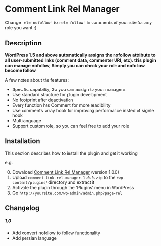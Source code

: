 # Comment Link Rel Manager
Change `rel='nofollow'` to `rel='follow'` in comments of your site for any role you want  :)

## Description
**WordPress 1.5 and above automatically assigns the nofollow attribute to all user-submitted links (comment data, commenter URI, etc). this plugin can manage nofollow, Simply you can check your role and nofollow become follow**

A few notes about the features:
*   Specific capability, So you can assign to your managers 
*   Use standard structure for plugin development 
*   No footprint after deactivation
*   Every function has Comment  for more readibility
*   Use comments_array hook for improving performance insted of signle hook
*   Multilanguage
*   Support custom role, so you can feel free to add your role

## Installation
This section describes how to install the plugin and get it working.

e.g.

0. Download [Comment Link Rel Manager](https://github.com/devlifeX/comment-link-rel-manager/archive/1.0.0.zip) (version 1.0.0)
1. Upload `comment-link-rel-manager-1.0.0.zip` to the `/wp-content/plugins/` directory and extract it
2. Activate the plugin through the 'Plugins' menu in WordPress
3. Go `http://yoursite.com/wp-admin/admin.php?page=rel` 

## Changelog

##### 1.0 
* Add convert nofollow to follow functionality
* Add persian language
